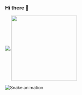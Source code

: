 ### Hi there 👋

<a href="https://github.com/anuraghazra/github-readme-stats">
  <img align="center" src="https://github-readme-stats.vercel.app/api/top-langs/?username=LukasVoeller&bg_color=0d1117&title_color=fff&layout=compact&text_color=fff&langs_count=10&card_width=330" />
</a>
<a href="https://github.com/anuraghazra/github-readme-stats">
  <img align="center" style="height: 215px;" src="https://github-readme-stats.vercel.app/api?username=LukasVoeller&bg_color=0d1117&title_color=fff&text_color=fff&card_width=0&hide_title=true&show_icons=true&include_all_commits=true&text_bold=false" />
</a>

![Snake animation](https://github.com/thepiyushmalhotra/thepiyushmalhotra/blob/output/github-contribution-grid-snake.svg)

<!--
**LukasVoeller/LukasVoeller** is a ✨ _special_ ✨ repository because its `README.md` (this file) appears on your GitHub profile.

Here are some ideas to get you started:

- 🔭 I’m currently working on ...
- 🌱 I’m currently learning ...
- 👯 I’m looking to collaborate on ...
- 🤔 I’m looking for help with ...
- 💬 Ask me about ...
- 📫 How to reach me: ...
- 😄 Pronouns: ...
- ⚡ Fun fact: ...
-->
